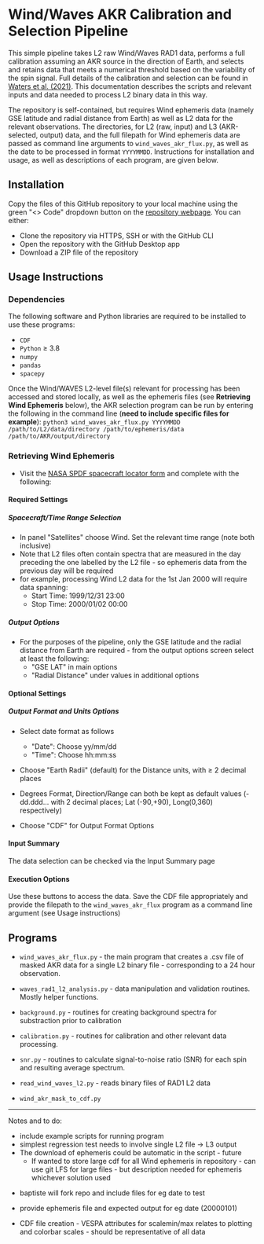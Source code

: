 # Wind/Waves AKR Calibration and Selection Pipeline

This simple pipeline takes L2 raw Wind/Waves RAD1 data, performs a full calibration assuming an AKR source in the direction of Earth, and selects and retains data that meets a numerical threshold based on the variability of the spin signal. Full details of the calibration and selection can be found in [Waters et al. (2021)](https://onlinelibrary.wiley.com/doi/10.1029/2021JA029425). This documentation describes the scripts and relevant inputs and data needed to process L2 binary data in this way.

The repository is self-contained, but requires Wind ephemeris data (namely GSE latitude and radial distance from Earth) as well as L2 data for the relevant observations. The directories, for L2 (raw, input) and L3 (AKR-selected, output) data, and the full filepath for Wind ephemeris data are passed as command line arguments to `wind_waves_akr_flux.py`, as well as the date to be processed in format `YYYYMMDD`. Instructions for installation and usage, as well as descriptions of each program, are given below. 

## Installation

Copy the files of this GitHub repository to your local machine using the green "<> Code" dropdown button on the [repository webpage](https://github.com/WatersJE/WindWaves_AKR_calibration_selection). You can either:
* Clone the repository via HTTPS, SSH or with the GitHub CLI
* Open the repository with the GitHub Desktop app
* Download a ZIP file of the repository

## Usage Instructions

### Dependencies
The following software and Python libraries are required to be installed to use these programs:
* `CDF`
* `Python` $\geq$ 3.8
* `numpy`
* `pandas`
* `spacepy`

Once the Wind/WAVES L2-level file(s) relevant for processing has been accessed and stored locally, as well as the ephemeris files (see **Retrieving Wind Ephemeris** below), the AKR selection program can be run by entering the following in the command line (**need to include specific files for example**):
``` python3 wind_waves_akr_flux.py YYYYMMDD /path/to/L2/data/directory /path/to/ephemeris/data /path/to/AKR/output/directory ```

### Retrieving Wind Ephemeris

* Visit the [NASA SPDF spacecraft locator form](https://sscweb.gsfc.nasa.gov/cgi-bin/Locator.cgi) and complete with the following:

#### Required Settings
##### Spacecraft/Time Range Selection
* In panel "Satellites" choose Wind. Set the relevant time range (note both inclusive)
* Note that L2 files often contain spectra that are measured in the day preceding the one labelled by the L2 file - so ephemeris data from the previous day will be required
* for example, processing Wind L2 data for the 1st Jan 2000 will require data spanning:
  *  Start Time: 1999/12/31 23:00
  *  Stop Time:	2000/01/02 00:00


##### Output Options
 
* For the purposes of the pipeline, only the GSE latitude and the radial distance from Earth are required - from the output options screen select at least the following:
   * "GSE LAT" in main options
   * "Radial Distance" under values in additional options

#### Optional Settings
##### Output Format and Units Options   

* Select date format as follows
  * "Date": Choose yy/mm/dd
  * "Time": Choose hh:mm:ss
 
* Choose "Earth Radii" (default) for the Distance units, with $\geq$ 2 decimal places

* Degrees Format, Direction/Range can both be kept as default values (-dd.ddd... with 2 decimal places; Lat (-90,+90), Long(0,360) respectively)

* Choose "CDF" for Output Format Options

#### Input Summary
The data selection can be checked via the Input Summary page

#### Execution Options
Use these buttons to access the data. Save the CDF file appropriately and provide the filepath to the `wind_waves_akr_flux` program as a command line argument (see Usage instructions)

## Programs
* `wind_waves_akr_flux.py` - the main program that creates a .csv file of masked AKR data for a single L2 binary file - corresponding to a 24 hour observation.

* `waves_rad1_l2_analysis.py` - data manipulation and validation routines. Mostly helper functions.

* `background.py` - routines for creating background spectra for substraction prior to calibration

* `calibration.py` - routines for calibration and other relevant data processing. 

* `snr.py` - routines to calculate signal-to-noise ratio (SNR) for each spin and resulting average spectrum.

* `read_wind_waves_l2.py` - reads binary files of RAD1 L2 data

* `wind_akr_mask_to_cdf.py` 
	
---
Notes and to do:

* include example scripts for running program
* simplest regression test needs to involve single L2 file -> L3 output
* The download of ephemeris could be automatic in the script - future
  * If wanted to store large cdf for all Wind ephemeris in repository - can use git LFS for large files - but description needed for ephemeris whichever solution used

- baptiste will fork repo and include files for eg date to test
- provide ephemeris file and expected output for eg date (20000101)

- CDF file creation - VESPA attributes for scalemin/max relates to plotting and colorbar scales - should be representative of all data